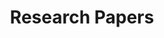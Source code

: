 ---
title: "Research Papers"
permalink: /categories/research/
layout: category
author_profile: true
taxonomy: 논문리뷰
---